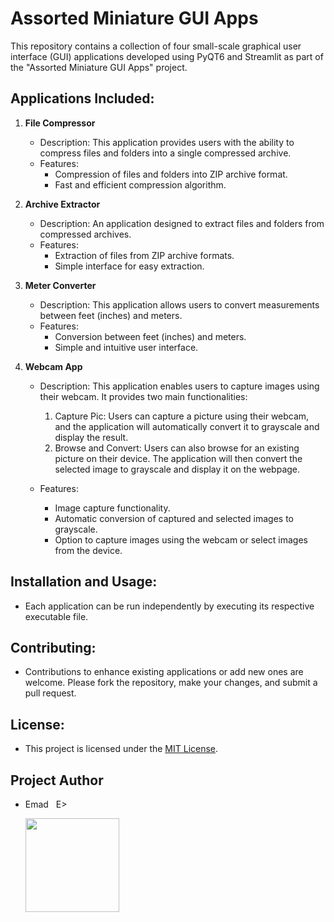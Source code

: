 # Assorted Miniature GUI Apps

This repository contains a collection of four small-scale graphical user interface (GUI) applications developed using PyQT6 and Streamlit as part of the "Assorted Miniature GUI Apps" project.

## Applications Included:

1. **File Compressor**
   - Description: This application provides users with the ability to compress files and folders into a single compressed archive.
   - Features:
     - Compression of files and folders into ZIP archive format.
     - Fast and efficient compression algorithm.

2. **Archive Extractor**
   - Description: An application designed to extract files and folders from compressed archives.
   - Features:
     - Extraction of files from ZIP archive formats.
     - Simple interface for easy extraction.

3. **Meter Converter**
   - Description: This application allows users to convert measurements between feet (inches) and meters.
   - Features:
     - Conversion between feet (inches) and meters.
     - Simple and intuitive user interface.

4. **Webcam App**
   - Description: This application enables users to capture images using their webcam. It provides two main functionalities:
     1. Capture Pic: Users can capture a picture using their webcam, and the application will automatically convert it to grayscale and display the result.
     2. Browse and Convert: Users can also browse for an existing picture on their device. The application will then convert the selected image to grayscale and display it on the webpage.

   - Features:
     - Image capture functionality.
     - Automatic conversion of captured and selected images to grayscale.
     - Option to capture images using the webcam or select images from the device.

## Installation and Usage:
- Each application can be run independently by executing its respective executable file.

## Contributing:
- Contributions to enhance existing applications or add new ones are welcome. Please fork the repository, make your changes, and submit a pull request.

## License:
- This project is licensed under the [MIT License](https://opensource.org/licenses/MIT).

## Project Author
- Emad &nbsp; E>
  
  [<img src="https://img.shields.io/badge/GitHub-Profile-blue?logo=github" width="150">](https://github.com/emads22)

  